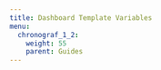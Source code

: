 ```yaml
---
title: Dashboard Template Variables
menu:
  chronograf_1_2:
    weight: 55
    parent: Guides
---
```


